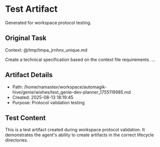 # Test Artifact

Generated for workspace protocol testing.

## Original Task

Context: @/tmp/tmpa_jrnhnx_unique.md

Create a technical specification based on the context file requirements.
...

## Artifact Details
- Path: /home/namastex/workspace/automagik-hive/genie/wishes/test_genie-dev-planner_1755119985.md
- Created: 2025-08-13 18:19:45
- Purpose: Protocol validation testing

## Test Content
This is a test artifact created during workspace protocol validation.
It demonstrates the agent's ability to create artifacts in the correct
lifecycle directories.
